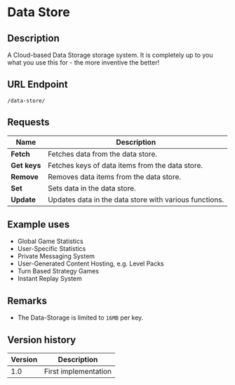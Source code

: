 # Data Store

## Description

A Cloud-based Data Storage storage system.
It is completely up to you what you use this for - the more inventive the better!

## URL Endpoint

```
/data-store/
```

## Requests

Name							| Description
---								| ---
__Fetch__						| Fetches data from the data store.
__Get keys__					| Fetches keys of data items from the data store.
__Remove__						| Removes data items from the data store.
__Set__							| Sets data in the data store.
__Update__						| Updates data in the data store with various functions.

## Example uses

- Global Game Statistics
- User-Specific Statistics
- Private Messaging System
- User-Generated Content Hosting, e.g. Level Packs
- Turn Based Strategy Games
- Instant Replay System

## Remarks

- The Data-Storage is limited to `16MB` per key.

## Version history

Version		| Description
---			| ---
1.0			| First implementation